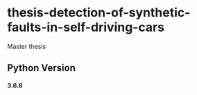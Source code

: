 # thesis-detection-of-synthetic-faults-in-self-driving-cars
Master thesis

## Python Version
#### 3.6.8

